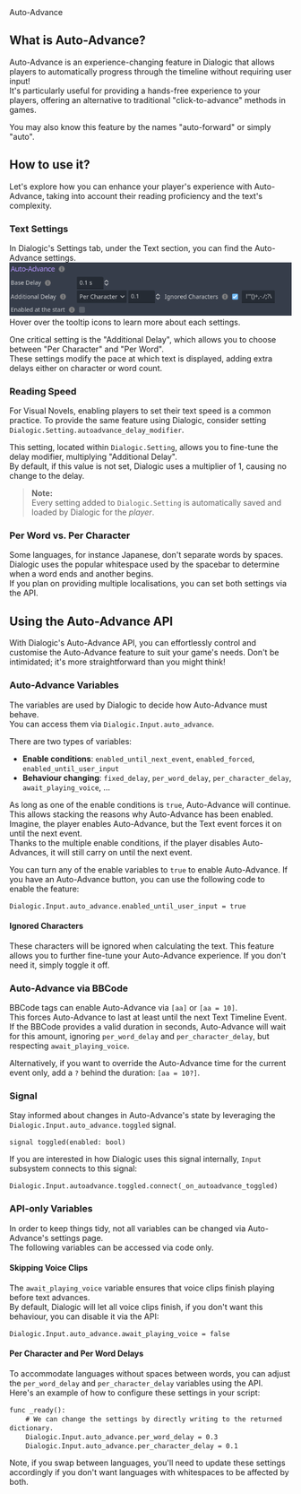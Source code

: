 <div class="header-banner purple">
     <div class="header-label purple">Auto-Advance</div>
</div>


## What is Auto-Advance?

Auto-Advance is an experience-changing feature in Dialogic that allows players
to automatically progress through the timeline without requiring user input!\
It's particularly useful for providing a hands-free experience to your players,
offering an alternative to traditional "click-to-advance" methods in games.

You may also know this feature by the names "auto-forward" or simply "auto".

## How to use it?

Let's explore how you can enhance your player's experience with Auto-Advance,
taking into account their reading proficiency and the text's complexity.

### Text Settings

In Dialogic's Settings tab, under the Text section, you can find the
Auto-Advance settings.
![header_saving_loading](/media/auto_advance_settings.png)
Hover over the tooltip icons to learn more about each settings.

One critical setting is the "Additional Delay", which allows you to choose
between "Per Character" and "Per Word".\
These settings modify the pace at which text is displayed, adding extra delays
either on character or word count.

### Reading Speed

For Visual Novels, enabling players to set their text speed is a common practice.
To provide the same feature using Dialogic, consider setting `Dialogic.Setting.autoadvance_delay_modifier`.

This setting, located within `Dialogic.Setting`, allows you to fine-tune the
delay modifier, multiplying "Additional Delay".\
By default, if this value is not set, Dialogic uses a multiplier of 1, causing
no change to the delay.

[comment]: <> (TODO: Add a backlink to the Settings documentation)

> **Note:** \
> Every setting added to `Dialogic.Setting` is automatically saved and loaded by Dialogic for the *player*.

### Per Word vs. Per Character

Some languages, for instance Japanese, don't separate words by spaces.\
Dialogic uses the popular whitespace used by the spacebar to determine when a
word ends and another begins.\
If you plan on providing multiple localisations, you can set both settings
via the API.

## Using the Auto-Advance API

With Dialogic's Auto-Advance API, you can effortlessly control and customise the Auto-Advance feature to suit your game's needs. Don't be intimidated; it's more straightforward than you might think!

### Auto-Advance Variables

The variables are used by Dialogic to decide how Auto-Advance must behave.\
You can access them via `Dialogic.Input.auto_advance`.

There are two types of variables:

- **Enable conditions**: `enabled_until_next_event`, `enabled_forced`, `enabled_until_user_input`
- **Behaviour changing**: `fixed_delay`, `per_word_delay`, `per_character_delay`, `await_playing_voice`, …

As long as one of the enable conditions is `true`, Auto-Advance will continue.
This allows stacking the reasons why Auto-Advance has been enabled.\
Imagine, the player enables Auto-Advance, but the Text event forces it on until the
next event.\
Thanks to the multiple enable conditions, if the player disables Auto-Advances,
it will still carry on until the next event.

You can turn any of the enable variables to `true` to enable Auto-Advance. If you have an Auto-Advance button, you can use the following code to enable the feature:

```gdscript
Dialogic.Input.auto_advance.enabled_until_user_input = true
```

#### Ignored Characters

These characters will be ignored when calculating the text. This feature allows
you to further fine-tune your Auto-Advance experience. If you don't need it,
simply toggle it off.

### Auto-Advance via BBCode

BBCode tags can enable Auto-Advance via `[aa]` or `[aa = 10]`.\
This forces Auto-Advance to last at least until the next Text Timeline Event.\
If the BBCode provides a valid duration in seconds, Auto-Advance will wait for
this amount, ignoring `per_word_delay` and `per_character_delay`, but respecting `await_playing_voice`.

Alternatively, if you want to override the Auto-Advance time for the current
event only, add a `?` behind the duration: `[aa = 10?]`.

### Signal

Stay informed about changes in Auto-Advance's state by leveraging the
`Dialogic.Input.auto_advance.toggled` signal.

```gdscript
signal toggled(enabled: bool)
```

If you are interested in how Dialogic uses this signal internally, `Input` subsystem connects to this signal:

```gdscript
Dialogic.Input.autoadvance.toggled.connect(_on_autoadvance_toggled)
```

### API-only Variables

In order to keep things tidy, not all variables can be changed via Auto-Advance's settings page.\
The following variables can be accessed via code only.

#### Skipping Voice Clips

The `await_playing_voice` variable ensures that voice clips finish playing
before text advances.\
By default, Dialogic will let all voice clips finish, if you don't want this
behaviour, you can disable it via the API:

```gdscript
Dialogic.Input.auto_advance.await_playing_voice = false
```

#### Per Character and Per Word Delays

To accommodate languages without spaces between words, you can adjust the `per_word_delay` and `per_character_delay` variables using the API.\
 Here's an example of how to configure these settings in your script:

```gdscript
func _ready():
    # We can change the settings by directly writing to the returned dictionary.
    Dialogic.Input.auto_advance.per_word_delay = 0.3
    Dialogic.Input.auto_advance.per_character_delay = 0.1
```

Note, if you swap between languages, you'll need to update these settings
accordingly if you don't want languages with whitespaces to be affected by both.
